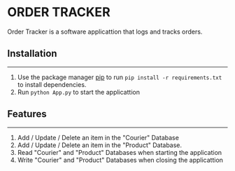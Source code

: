 # ORDER TRACKER

Order Tracker is a software applicattion that logs and tracks orders.

## Installation
---------------------------------------------------------------------------------
1. Use the package manager [pip](https://pip.pypa.io/en/stable/) to run `pip install -r requirements.txt` to install dependencies.
2. Run `python App.py` to start the applicattion

## Features
---------------------------------------------------------------------------------
1. Add / Update / Delete an item in the "Courier" Database
2. Add / Update / Delete an item in the "Product" Database.
3. Read "Courier" and "Product" Databases when starting the application
4. Write "Courier" and "Product" Databases when closing the applicattion